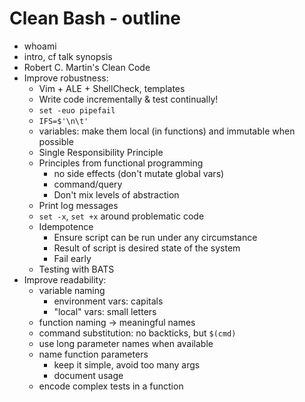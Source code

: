 # Clean Bash - outline

- whoami
- intro, cf talk synopsis
- Robert C. Martin's Clean Code
- Improve robustness:
    - Vim + ALE + ShellCheck, templates
    - Write code incrementally & test continually!
    - `set -euo pipefail`
    - `IFS=$'\n\t'`
    - variables: make them local (in functions) and immutable when possible
    - Single Responsibility Principle
    - Principles from functional programming
        - no side effects (don't mutate global vars)
        - command/query
        - Don't mix levels of abstraction
    - Print log messages
    - `set -x`, `set +x` around problematic code
    - Idempotence
        - Ensure script can be run under any circumstance
        - Result of script is desired state of the system
        - Fail early
    - Testing with BATS
- Improve readability:
    - variable naming
        - environment vars: capitals
        - "local" vars: small letters
    - function naming -> meaningful names
    - command substitution: no backticks, but `$(cmd)`
    - use long parameter names when available
    - name function parameters
        - keep it simple, avoid too many args
        - document usage
    - encode complex tests in a function
    
